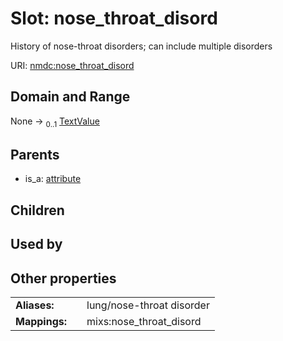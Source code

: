 
# Slot: nose_throat_disord


History of nose-throat disorders; can include multiple disorders

URI: [nmdc:nose_throat_disord](https://microbiomedata/meta/nose_throat_disord)


## Domain and Range

None &#8594;  <sub>0..1</sub> [TextValue](TextValue.md)

## Parents

 *  is_a: [attribute](attribute.md)

## Children


## Used by


## Other properties

|  |  |  |
| --- | --- | --- |
| **Aliases:** | | lung/nose-throat disorder |
| **Mappings:** | | mixs:nose_throat_disord |

